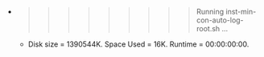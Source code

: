 * >>>>>>>>> Running inst-min-con-auto-log-root.sh ...
  * Disk size = 1390544K. Space Used = 16K. Runtime = 00:00:00:00.
